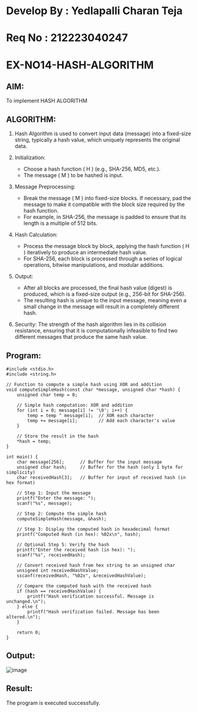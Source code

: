 # Develop By : Yedlapalli Charan Teja
# Req No : 212223040247
# EX-NO14-HASH-ALGORITHM

## AIM:
To implement HASH ALGORITHM

## ALGORITHM:

1. Hash Algorithm is used to convert input data (message) into a fixed-size string, typically a hash value, which uniquely represents the original data.

2. Initialization:
   - Choose a hash function \( H \) (e.g., SHA-256, MD5, etc.).
   - The message \( M \) to be hashed is input.

3. Message Preprocessing:
   - Break the message \( M \) into fixed-size blocks. If necessary, pad the message to make it compatible with the block size required by the hash function.
   - For example, in SHA-256, the message is padded to ensure that its length is a multiple of 512 bits.

4. Hash Calculation:
   - Process the message block by block, applying the hash function \( H \) iteratively to produce an intermediate hash value.
   - For SHA-256, each block is processed through a series of logical operations, bitwise manipulations, and modular additions.

5. Output:
   - After all blocks are processed, the final hash value (digest) is produced, which is a fixed-size output (e.g., 256-bit for SHA-256).
   - The resulting hash is unique to the input message, meaning even a small change in the message will result in a completely different hash.

6. Security: The strength of the hash algorithm lies in its collision resistance, ensuring that it is computationally infeasible to find two different messages that produce the same hash value.


## Program:
```
#include <stdio.h>
#include <string.h>

// Function to compute a simple hash using XOR and addition
void computeSimpleHash(const char *message, unsigned char *hash) {
    unsigned char temp = 0;

    // Simple hash computation: XOR and addition
    for (int i = 0; message[i] != '\0'; i++) {
        temp = temp ^ message[i];  // XOR each character
        temp += message[i];        // Add each character's value
    }
    
    // Store the result in the hash
    *hash = temp;
}

int main() {
    char message[256];      // Buffer for the input message
    unsigned char hash;     // Buffer for the hash (only 1 byte for simplicity)
    char receivedHash[3];   // Buffer for input of received hash (in hex format)

    // Step 1: Input the message
    printf("Enter the message: ");
    scanf("%s", message);

    // Step 2: Compute the simple hash
    computeSimpleHash(message, &hash);

    // Step 3: Display the computed hash in hexadecimal format
    printf("Computed Hash (in hex): %02x\n", hash);

    // Optional Step 5: Verify the hash
    printf("Enter the received hash (in hex): ");
    scanf("%s", receivedHash);

    // Convert received hash from hex string to an unsigned char
    unsigned int receivedHashValue;
    sscanf(receivedHash, "%02x", &receivedHashValue);

    // Compare the computed hash with the received hash
    if (hash == receivedHashValue) {
        printf("Hash verification successful. Message is unchanged.\n");
    } else {
        printf("Hash verification failed. Message has been altered.\n");
    }

    return 0;
}
```

## Output:
![image](https://github.com/user-attachments/assets/251388ce-439a-4246-91d1-8a2b0d1235e5)



## Result:
The program is executed successfully.
